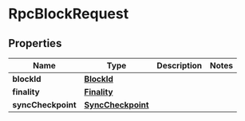 
# RpcBlockRequest

## Properties
| Name | Type | Description | Notes |
| ------------ | ------------- | ------------- | ------------- |
| **blockId** | [**BlockId**](BlockId.md) |  |  |
| **finality** | [**Finality**](Finality.md) |  |  |
| **syncCheckpoint** | [**SyncCheckpoint**](SyncCheckpoint.md) |  |  |



